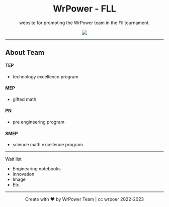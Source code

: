 <h1 align="center">WrPower - FLL</h1>

<p align="center">website for promoting the WrPower team in the Fll tournament.</p>
<p align="center">
<img src="https://media.discordapp.net/attachments/1013776869327380520/1066299445836259399/6e5e09153646f831.png?width=1193&height=671"/> </a> 
</p>

---

## About Team
#### TEP
- technology excellence program

#### MEP
- gifted math

#### PN
- pre engineering program

#### SMEP
- science math excellence program
---

Wait list

- Enginearing notebooks
- innovation
- Image
- Etc.

---
<p align="center">Create with ❤️ by WrPower Team | cc wrpoer 2022-2023</p>
